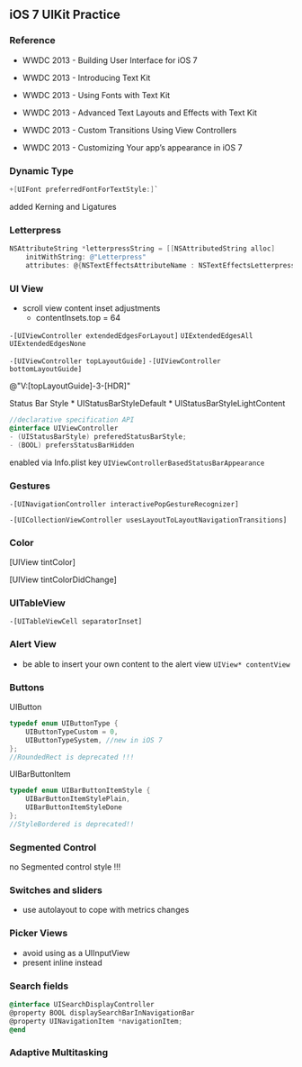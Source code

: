 ## iOS 7 UIKit Practice

### Reference

* WWDC 2013 - Building User Interface for iOS 7

* WWDC 2013 - Introducing Text Kit
* WWDC 2013 - Using Fonts with Text Kit
* WWDC 2013 - Advanced Text Layouts and Effects with Text Kit

* WWDC 2013 - Custom Transitions Using View Controllers
* WWDC 2013 - Customizing Your app’s appearance in iOS 7



### Dynamic Type

```objective-c
+[UIFont preferredFontForTextStyle:]`
```

added Kerning and Ligatures

### Letterpress

```objective-c
NSAttributeString *letterpressString = [[NSAttributedString alloc] 
    initWithString: @"Letterpress"
    attributes: @{NSTextEffectsAttributeName : NSTextEffectsLetterpressStyle}
```


### UI View

* scroll view content inset adjustments
    * contentInsets.top = 64

`-[UIViewController extendedEdgesForLayout]`
`UIExtendedEdgesAll`
`UIExtendedEdgesNone`

`-[UIViewController topLayoutGuide]`
`-[UIViewController bottomLayoutGuide]`

@"V:[topLayoutGuide]-3-[HDR]"


Status Bar Style
    * UIStatusBarStyleDefault
    * UIStatusBarStyleLightContent

```objective-c
//declarative specification API
@interface UIViewController
- (UIStatusBarStyle) preferedStatusBarStyle;
- (BOOL) prefersStatusBarHidden
```

enabled via Info.plist key `UIViewControllerBasedStatusBarAppearance`


### Gestures

`-[UINavigationController interactivePopGestureRecognizer]`

`-[UICollectionViewController usesLayoutToLayoutNavigationTransitions]`


### Color

[UIView tintColor]

[UIView tintColorDidChange]

### UITableView


`-[UITableViewCell separatorInset]`


### Alert View

* be able to insert your own content to the alert view
`UIView* contentView`


### Buttons

UIButton

```objective-c
typedef enum UIButtonType {
    UIButtonTypeCustom = 0,
    UIButtonTypeSystem, //new in iOS 7
};
//RoundedRect is deprecated !!!
```

UIBarButtonItem
```objective-c
typedef enum UIBarButtonItemStyle {
    UIBarButtonItemStylePlain,
    UIBarButtonItemStyleDone
};
//StyleBordered is deprecated!!
```

### Segmented Control

no Segmented control style !!!

### Switches and sliders

* use autolayout to cope with metrics changes

### Picker Views

* avoid using as a UIInputView
* present inline instead

### Search fields

```objective-c
@interface UISearchDisplayController
@property BOOL displaySearchBarInNavigationBar
@property UINavigationItem *navigationItem;
@end
```

### Adaptive Multitasking



















